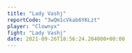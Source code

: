 ```yaml
---
title: "Lady Vashj"
reportCode: "3wQm1cVkab6YKLzt"
player: "Clownyx"
fight: "Lady Vashj"
date: 2021-09-26T18:56:24.204000+00:00
---
```

